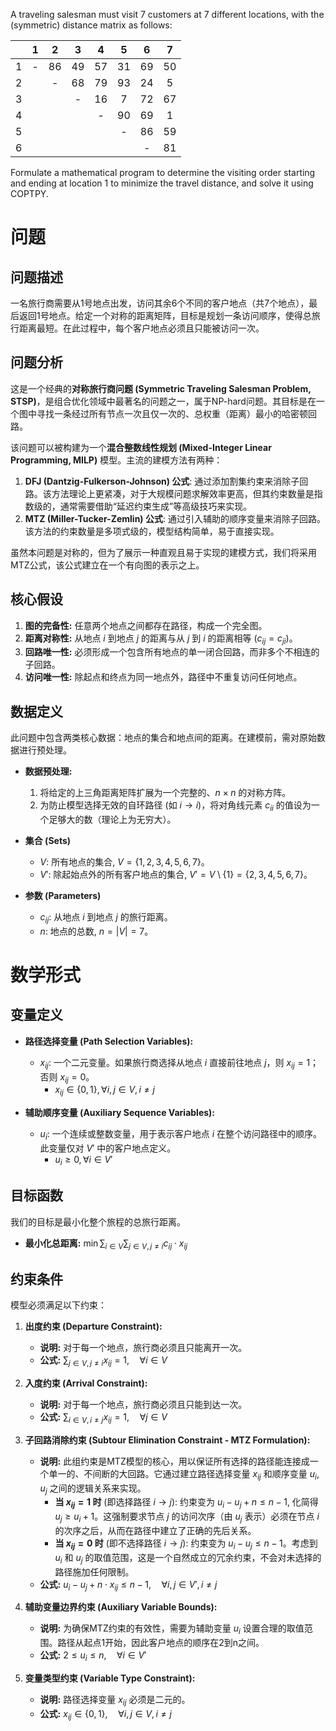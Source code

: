 A traveling salesman must visit 7 customers at 7 different locations, with the (symmetric) distance matrix as follows:

| | 1 | 2 | 3 | 4 | 5 | 6 | 7 |
| :---: | :---: | :---: | :---: | :---: | :---: | :---: | :---: |
| 1 | - | 86 | 49 | 57 | 31 | 69 | 50 |
| 2 | | - | 68 | 79 | 93 | 24 | 5 |
| 3 | | | - | 16 | 7 | 72 | 67 |
| 4 | | | | - | 90 | 69 | 1 |
| 5 | | | | | - | 86 | 59 |
| 6 | | | | | | - | 81 |

Formulate a mathematical program to determine the visiting order starting and ending at location 1 to minimize the travel distance, and solve it using COPTPY.

# 问题

## 问题描述
一名旅行商需要从1号地点出发，访问其余6个不同的客户地点（共7个地点），最后返回1号地点。给定一个对称的距离矩阵，目标是规划一条访问顺序，使得总旅行距离最短。在此过程中，每个客户地点必须且只能被访问一次。

## 问题分析
这是一个经典的**对称旅行商问题 (Symmetric Traveling Salesman Problem, STSP)**，是组合优化领域中最著名的问题之一，属于NP-hard问题。其目标是在一个图中寻找一条经过所有节点一次且仅一次的、总权重（距离）最小的哈密顿回路。

该问题可以被构建为一个**混合整数线性规划 (Mixed-Integer Linear Programming, MILP)** 模型。主流的建模方法有两种：
1.  **DFJ (Dantzig-Fulkerson-Johnson) 公式**: 通过添加割集约束来消除子回路。该方法理论上更紧凑，对于大规模问题求解效率更高，但其约束数量是指数级的，通常需要借助“延迟约束生成”等高级技巧来实现。
2.  **MTZ (Miller-Tucker-Zemlin) 公式**: 通过引入辅助的顺序变量来消除子回路。该方法的约束数量是多项式级的，模型结构简单，易于直接实现。

虽然本问题是对称的，但为了展示一种直观且易于实现的建模方式，我们将采用MTZ公式，该公式建立在一个有向图的表示之上。

## 核心假设
1.  **图的完备性:** 任意两个地点之间都存在路径，构成一个完全图。
2.  **距离对称性:** 从地点 $i$ 到地点 $j$ 的距离与从 $j$ 到 $i$ 的距离相等 ($c_{ij} = c_{ji}$)。
3.  **回路唯一性:** 必须形成一个包含所有地点的单一闭合回路，而非多个不相连的子回路。
4.  **访问唯一性:** 除起点和终点为同一地点外，路径中不重复访问任何地点。

## 数据定义
此问题中包含两类核心数据：地点的集合和地点间的距离。在建模前，需对原始数据进行预处理。

*   **数据预处理:**
    1.  将给定的上三角距离矩阵扩展为一个完整的、$n \times n$ 的对称方阵。
    2.  为防止模型选择无效的自环路径 (如 $i \to i$)，将对角线元素 $c_{ii}$ 的值设为一个足够大的数（理论上为无穷大）。

*   **集合 (Sets)**
    *   $V$: 所有地点的集合, $V = \{1, 2, 3, 4, 5, 6, 7\}$。
    *   $V'$: 除起始点外的所有客户地点的集合, $V' = V \setminus \{1\} = \{2, 3, 4, 5, 6, 7\}$。

*   **参数 (Parameters)**
    *   $c_{ij}$: 从地点 $i$ 到地点 $j$ 的旅行距离。
    *   $n$: 地点的总数, $n = |V| = 7$。

# 数学形式

## 变量定义
*   **路径选择变量 (Path Selection Variables):**
    *   $x_{ij}$: 一个二元变量。如果旅行商选择从地点 $i$ 直接前往地点 $j$，则 $x_{ij}=1$；否则 $x_{ij}=0$。
        *   $x_{ij} \in \{0, 1\}, \forall i, j \in V, i \neq j$

*   **辅助顺序变量 (Auxiliary Sequence Variables):**
    *   $u_i$: 一个连续或整数变量，用于表示客户地点 $i$ 在整个访问路径中的顺序。此变量仅对 $V'$ 中的客户地点定义。
        *   $u_i \ge 0, \forall i \in V'$

## 目标函数
我们的目标是最小化整个旅程的总旅行距离。
*   **最小化总距离:** $\min \sum_{i \in V} \sum_{j \in V, j \neq i} c_{ij} \cdot x_{ij}$

## 约束条件
模型必须满足以下约束：

1.  **出度约束 (Departure Constraint):**
    *   **说明:** 对于每一个地点，旅行商必须且只能离开一次。
    *   **公式:** $\sum_{j \in V, j \neq i} x_{ij} = 1, \quad \forall i \in V$

2.  **入度约束 (Arrival Constraint):**
    *   **说明:** 对于每一个地点，旅行商必须且只能到达一次。
    *   **公式:** $\sum_{i \in V, i \neq j} x_{ij} = 1, \quad \forall j \in V$

3.  **子回路消除约束 (Subtour Elimination Constraint - MTZ Formulation):**
    *   **说明:** 此组约束是MTZ模型的核心，用以保证所有选择的路径能连接成一个单一的、不间断的大回路。它通过建立路径选择变量 $x_{ij}$ 和顺序变量 $u_i, u_j$ 之间的逻辑关系来实现。
        *   **当 $x_{ij}=1$ 时** (即选择路径 $i \to j$): 约束变为 $u_i - u_j + n \le n-1$, 化简得 $u_j \ge u_i + 1$。这强制要求节点 $j$ 的访问次序（由 $u_j$ 表示）必须在节点 $i$ 的次序之后，从而在路径中建立了正确的先后关系。
        *   **当 $x_{ij}=0$ 时** (即不选择路径 $i \to j$): 约束变为 $u_i - u_j \le n-1$。考虑到 $u_i$ 和 $u_j$ 的取值范围，这是一个自然成立的冗余约束，不会对未选择的路径施加任何限制。
    *   **公式:** $u_i - u_j + n \cdot x_{ij} \le n-1, \quad \forall i, j \in V', i \neq j$

4.  **辅助变量边界约束 (Auxiliary Variable Bounds):**
    *   **说明:** 为确保MTZ约束的有效性，需要为辅助变量 $u_i$ 设置合理的取值范围。路径从起点1开始，因此客户地点的顺序在2到n之间。
    *   **公式:** $2 \le u_i \le n, \quad \forall i \in V'$

5.  **变量类型约束 (Variable Type Constraint):**
    *   **说明:** 路径选择变量 $x_{ij}$ 必须是二元的。
    *   **公式:** $x_{ij} \in \{0, 1\}, \quad \forall i, j \in V, i \neq j$